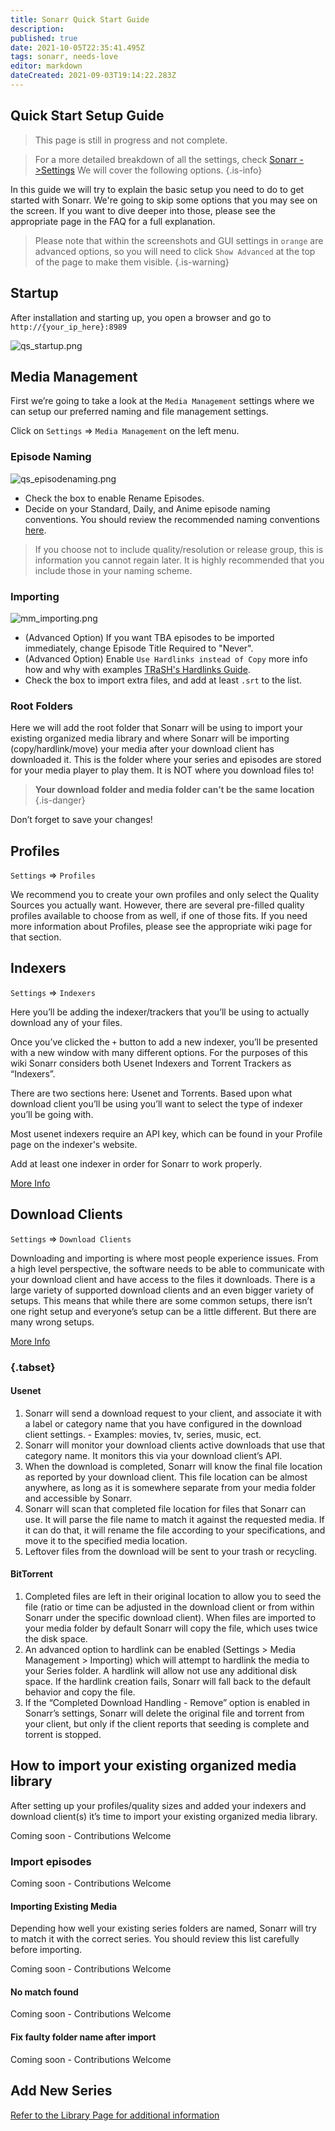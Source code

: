```yaml
---
title: Sonarr Quick Start Guide
description: 
published: true
date: 2021-10-05T22:35:41.495Z
tags: sonarr, needs-love
editor: markdown
dateCreated: 2021-09-03T19:14:22.283Z
---
```


## Quick Start Setup Guide

> This page is still in progress and not complete.

> For a more detailed breakdown of all the settings, check [Sonarr ->Settings](/sonarr/settings) We will cover the following options.
{.is-info}

In this guide we will try to explain the basic setup you need to do to get started with Sonarr. We're going to skip some options that you may see on the screen. If you want to dive deeper into those, please see the appropriate page in the FAQ for a full explanation.

> Please note that within the screenshots and GUI settings in `orange` are advanced options, so you will need to click `Show Advanced` at the top of the page to make them visible.
{.is-warning}

## Startup

After installation and starting up, you open a browser and go to `http://{your_ip_here}:8989`

![qs_startup.png](/assets/sonarr/qs_startup.png)

## Media Management

First we’re going to take a look at the `Media Management` settings where we can setup our preferred naming and file management settings.

Click on `Settings` => `Media Management` on the left menu.

### Episode Naming

![qs_episodenaming.png](/assets/sonarr/qs_episodenaming.png)

- Check the box to enable Rename Episodes.
- Decide on your Standard, Daily, and Anime episode naming conventions. You should review the recommended naming conventions [here](https://trash-guides.info/Sonarr/Sonarr-recommended-naming-scheme/).

> If you choose not to include quality/resolution or release group, this is information you cannot regain later. It is highly recommended that you include those in your naming scheme.

### Importing

![mm_importing.png](/assets/sonarr/mm_importing.png)

- (Advanced Option) If you want TBA episodes to be imported immediately, change Episode Title Required to "Never".
- (Advanced Option) Enable `Use Hardlinks instead of Copy` more info how and why with examples [TRaSH's Hardlinks Guide](https://trash-guides.info/hardlinks).
- Check the box to import extra files, and add at least `.srt` to the list.

### Root Folders

Here we will add the root folder that Sonarr will be using to import your existing organized media library and where Sonarr will be importing (copy/hardlink/move) your media after your download client has downloaded it. This is the folder where your series and episodes are stored for your media player to play them. It is NOT where you download files to!

> **Your download folder and media folder can’t be the same location**
{.is-danger}

Don’t forget to save your changes!

## Profiles

`Settings` => `Profiles`

We recommend you to create your own profiles and only select the Quality Sources you actually want. However, there are several pre-filled quality profiles available to choose from as well, if one of those fits. If you need more information about Profiles, please see the appropriate wiki page for that section.

## Indexers

`Settings` => `Indexers`

Here you’ll be adding the indexer/trackers that you’ll be using to actually download any of your files.

Once you’ve clicked the `+` button to add a new indexer, you’ll be presented with a new window with many different options. For the purposes of this wiki Sonarr considers both Usenet Indexers and Torrent Trackers as “Indexers”.

There are two sections here: Usenet and Torrents. Based upon what download client you’ll be using you’ll want to select the type of indexer you’ll be going with.

Most usenet indexers require an API key, which can be found in your Profile page on the indexer's website.

Add at least one indexer in order for Sonarr to work properly.

[More Info](/sonarr/supported#indexers)

## Download Clients

`Settings` => `Download Clients`

Downloading and importing is where most people experience issues. From a high level perspective, the software needs to be able to communicate with your download client and have access to the files it downloads. There is a large variety of supported download clients and an even bigger variety of setups. This means that while there are some common setups, there isn’t one right setup and everyone’s setup can be a little different. But there are many wrong setups.

[More Info](/sonarr/supported#download-clients)

### {.tabset}

#### Usenet

1. Sonarr will send a download request to your client, and associate it with a label or category name that you have configured in the download client settings.
        -   Examples: movies, tv, series, music, ect.
1. Sonarr will monitor your download clients active downloads that use that category name. It monitors this via your download client’s API.
1. When the download is completed, Sonarr will know the final file location as reported by your download client. This file location can be almost anywhere, as long as it is somewhere separate from your media folder and accessible by Sonarr.
1. Sonarr will scan that completed file location for files that Sonarr can use. It will parse the file name to match it against the requested media. If it can do that, it will rename the file according to your specifications, and move it to the specified media location.
1. Leftover files from the download will be sent to your trash or recycling.

#### BitTorrent

1. Completed files are left in their original location to allow you to seed the file (ratio or time can be adjusted in the download client or from within Sonarr under the specific download client). When files are imported to your media folder by default Sonarr will copy the file, which uses twice the disk space.
1. An advanced option to hardlink can be enabled (Settings > Media Management > Importing) which will attempt to hardlink the media to your Series folder. A hardlink will allow not use any additional disk space. If the hardlink creation fails, Sonarr will fall back to the default behavior and copy the file.
1. If the “Completed Download Handling - Remove” option is enabled in Sonarr’s settings, Sonarr will delete the original file and torrent from your client, but only if the client reports that seeding is complete and torrent is stopped.

## How to import your existing organized media library

After setting up your profiles/quality sizes and added your indexers and download client(s) it’s time to import your existing organized media library.

Coming soon - Contributions Welcome

### Import episodes

Coming soon - Contributions Welcome

#### Importing Existing Media

Depending how well your existing series folders are named, Sonarr will try to match it with the correct series. You should review this list carefully before importing.

Coming soon - Contributions Welcome

#### No match found

Coming soon - Contributions Welcome

#### Fix faulty folder name after import

Coming soon - Contributions Welcome

## Add New Series

[Refer to the Library Page for additional information](/en/sonarr/library#add-new)
